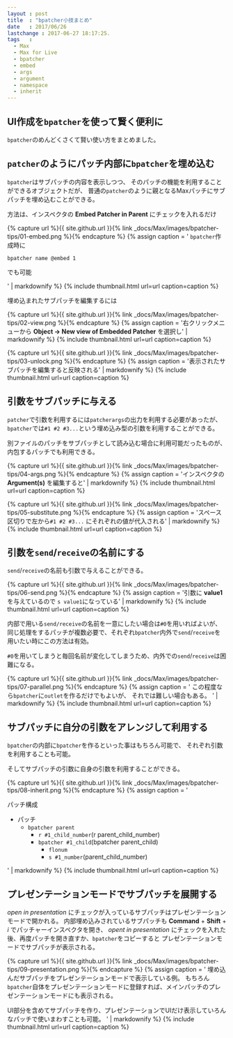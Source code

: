 ```yaml
---
layout : post
title  : "bpatcher小技まとめ"
date   : 2017/06/26
lastchange : 2017-06-27 18:17:25.
tags   :
  - Max
  - Max for Live
  - bpatcher
  - embed
  - args
  - argument
  - namespace
  - inherit
---
```


## UI作成を`bpatcher`を使って賢く便利に

`bpatcher`のめんどくさくて賢い使い方をまとめました。



## `patcher`のようにパッチ内部に`bpatcher`を埋め込む

`bpatcher`はサブパッチの内容を表示しつつ、
そのパッチの機能を利用することができるオブジェクトだが、
普通の`patcher`のように親となるMaxパッチにサブパッチを埋め込むことができる。

方法は、インスペクタの **Embed Patcher in Parent** にチェックを入れるだけ

{% capture url %}{{ site.github.url }}{% link _docs/Max/images/bpatcher-tips/01-embed.png %}{% endcapture %}
{% assign caption = '
`bpatcher`作成時に

    bpatcher name @embed 1

でも可能

' | markdownify %}
{% include thumbnail.html url=url caption=caption %}

埋め込まれたサブパッチを編集するには

{% capture url %}{{ site.github.url }}{% link _docs/Max/images/bpatcher-tips/02-view.png %}{% endcapture %}
{% assign caption = '右クリックメニューから **Object -> New view of Embedded Patcher** を選択し' | markdownify %}
{% include thumbnail.html url=url caption=caption %}

{% capture url %}{{ site.github.url }}{% link _docs/Max/images/bpatcher-tips/03-unlock.png %}{% endcapture %}
{% assign caption = '表示されたサブパッチを編集すると反映される' | markdownify %}
{% include thumbnail.html url=url caption=caption %}




## 引数をサブパッチに与える

`patcher`で引数を利用するには`patcherargs`の出力を利用する必要があったが、
`bpatcher`では`#1 #2 #3...`という埋め込み型の引数を利用することができる。

別ファイルのパッチをサブパッチとして読み込む場合に利用可能だったものが、
内包するパッチでも利用できる。

{% capture url %}{{ site.github.url }}{% link _docs/Max/images/bpatcher-tips/04-args.png %}{% endcapture %}
{% assign caption = 'インスペクタの **Argument(s)** を編集すると' | markdownify %}
{% include thumbnail.html url=url caption=caption %}

{% capture url %}{{ site.github.url }}{% link _docs/Max/images/bpatcher-tips/05-substitute.png %}{% endcapture %}
{% assign caption = 'スペース区切りで左から`#1 #2 #3...` にそれぞれの値が代入される' | markdownify %}
{% include thumbnail.html url=url caption=caption %}




## 引数を`send`/`receive`の名前にする

`send`/`receive`の名前も引数で与えることができる。

{% capture url %}{{ site.github.url }}{% link _docs/Max/images/bpatcher-tips/06-send.png %}{% endcapture %}
{% assign caption = '引数に **value1** を与えているので `s value1`になっている' | markdownify %}
{% include thumbnail.html url=url caption=caption %}

内部で用いる`send/receive`の名前を一意にしたい場合は`#0`を用いればよいが、
同じ処理をするパッチが複数必要で、それぞれ`bpatcher`内外で`send`/`receive`を用いたい時にこの方法は有効。

`#0`を用いてしまうと毎回名前が変化してしまうため、内外での`send`/`receive`は困難になる。


{% capture url %}{{ site.github.url }}{% link _docs/Max/images/bpatcher-tips/07-parallel.png %}{% endcapture %}
{% assign caption = '
この程度なら`bpatcher`に`outlet`を作るだけでもよいが、
それでは難しい場合もある。
' | markdownify %}
{% include thumbnail.html url=url caption=caption %}





## サブパッチに自分の引数をアレンジして利用する

`bpatcher`の内部に`bpatcher`を作るといった事はもちろん可能で、
それぞれ引数を利用することも可能。

そしてサブパッチの引数に自身の引数を利用することができる。

{% capture url %}{{ site.github.url }}{% link _docs/Max/images/bpatcher-tips/08-inherit.png %}{% endcapture %}
{% assign caption = '

パッチ構成

* パッチ
    * `bpatcher parent`
        * `r #1_child_number`(r parent_child_number)
        * `bpatcher #1_child`(bpatcher parent_child)
            * `flonum`
            * `s #1_number`(parent_child_number)

' | markdownify %}
{% include thumbnail.html url=url caption=caption %}




## プレゼンテーションモードでサブパッチを展開する

*open in presentation* にチェックが入っているサブパッチはプレゼンテーションモードで開かれる。
内部埋め込みされているサブパッチも **Command** + **Shift** + *i* でパッチャーインスペクタを開き、
*opent in presentation* にチェックを入れた後、再度パッチを開き直すか、`bpatcher`をコピーすると
プレゼンテーションモードでサブパッチが表示される。

{% capture url %}{{ site.github.url }}{% link _docs/Max/images/bpatcher-tips/09-presentation.png %}{% endcapture %}
{% assign caption = '
埋め込んだサブパッチをプレゼンテーションモードで表示している例。
もちろん`bpatcher`自体をプレゼンテーションモードに登録すれば、メインパッチのプレゼンテーションモードにも表示される。

UI部分を含めてサブパッチを作り、プレゼンテーションでUIだけ表示していろんなパッチで使いまわすことも可能。
' | markdownify %}
{% include thumbnail.html url=url caption=caption %}


